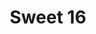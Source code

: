---
ee_id_thing: '93'
site: '1'
type: '2'
inv_num: 2006-005
url: 2006-005-sweet16
title: Sweet 16
year: '2006'
display_year: '2006'
medium: Lead sheet
dims: ''
pitch: Intro 2 Sweet Child O’ Mine phased.
ps: "​Anyway, if u play this (score can b downloaded below), please get at me, I’d
  love to get a recording. As of writing this, no one has ever performed this live.
  LOL."
live_url: ''
related: "[32] [2006-001-sweet16] 2006-001 Sweet 16"
youtube: ''
related_code: ''
imgs: Sweet-16-2006-005-digital-database-IH.jpg
subheading: "(Composition)"
download: cory_arcangel_sweet_16.pdf
add_credit: ''
commission: ''
layout: things-i-made
---